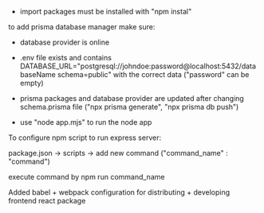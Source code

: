  * import packages must be installed with "npm instal"

 to add prisma database manager make sure:
 * database provider is online
 * .env file exists and contains DATABASE_URL="postgresql://johndoe:password@localhost:5432/databaseName schema=public" with the correct data ("password" can be empty)
 * prisma packages and database provider are updated after changing schema.prisma file ("npx prisma generate", "npx prisma db push")

 * use "node app.mjs" to run the node app




To configure npm script to run express server:

package.json -> scripts -> add new command ("command_name" : "command")

execute command by npm run command_name

Added babel + webpack configuration for distributing + developing frontend react package
